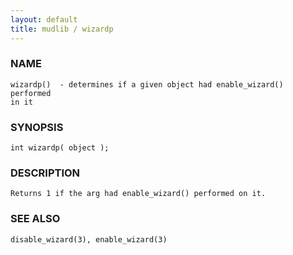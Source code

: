 ```yaml
---
layout: default
title: mudlib / wizardp
---
```






### NAME
    wizardp()  - determines if a given object had enable_wizard() performed
    in it


### SYNOPSIS
    int wizardp( object );


### DESCRIPTION
    Returns 1 if the arg had enable_wizard() performed on it.


### SEE ALSO
    disable_wizard(3), enable_wizard(3)



